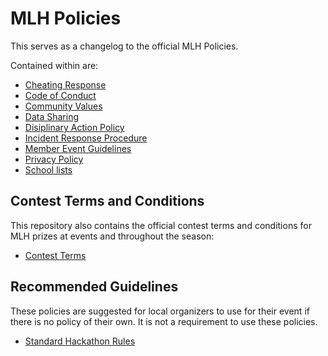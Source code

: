 # MLH Policies

This serves as a changelog to the official MLH Policies.

Contained within are:

-   [Cheating Response](cheating-response.md)
-   [Code of Conduct](code-of-conduct.md)
-   [Community Values](community-values.md)
-   [Data Sharing](data-sharing.md)
-   [Disiplinary Action Policy](disciplinary-action.md)
-   [Incident Response Procedure](incident-response.md)
-   [Member Event Guidelines](member-event-guidelines.md)
-   [Privacy Policy](privacy-policy.md)
-   [School lists](schools.csv)

## Contest Terms and Conditions

This repository also contains the official contest terms and conditions for MLH prizes at events and throughout the season:

-   [Contest Terms](prize-terms-and-conditions/contest-terms.md)

## Recommended Guidelines

These policies are suggested for local organizers to use for their event if there is no policy of their own. It is not a requirement to use these policies.

-   [Standard Hackathon Rules](standard-hackathon-rules.md)
